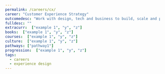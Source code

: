```yaml
---
permalink: /careers/cx/
career: "Customer Experience Strategy"
outcomedesc: "Work with design, tech and business to build, scale and prioritise product"
fulldesc: ""
extracurr:  ["example 1", "y", "z"]
books:  ["example 1", "y", "z"]
courses:  ["example 1", "y", "z"]
culture:  ["example 1", "y", "z"]
pathways: ["pathway1"]
progression:  ["example 1", "y", "z"]
tags:
  - careers
  - experience design
---
```


